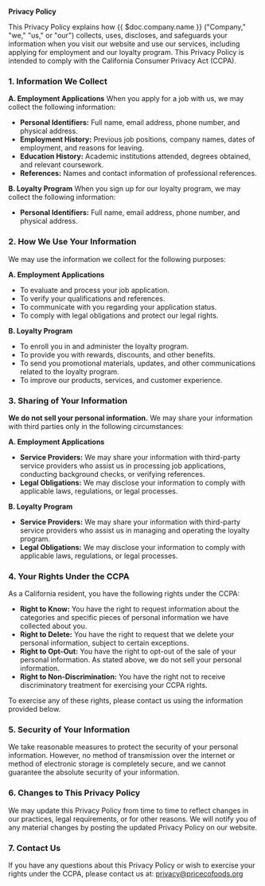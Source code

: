 **Privacy Policy**

This Privacy Policy explains how {{ $doc.company.name }} ("Company," "we," "us," or "our") collects, uses, discloses, and safeguards your information when you visit our website and use our services, including applying for employment and our loyalty program. This Privacy Policy is intended to comply with the California Consumer Privacy Act (CCPA).

### 1. Information We Collect

**A. Employment Applications**
When you apply for a job with us, we may collect the following information:

-   **Personal Identifiers:** Full name, email address, phone number, and physical address.
-   **Employment History:** Previous job positions, company names, dates of employment, and reasons for leaving.
-   **Education History:** Academic institutions attended, degrees obtained, and relevant coursework.
-   **References:** Names and contact information of professional references.

**B. Loyalty Program**
When you sign up for our loyalty program, we may collect the following information:

-   **Personal Identifiers:** Full name, email address, phone number, and physical address.

### 2. How We Use Your Information

We may use the information we collect for the following purposes:

**A. Employment Applications**

-   To evaluate and process your job application.
-   To verify your qualifications and references.
-   To communicate with you regarding your application status.
-   To comply with legal obligations and protect our legal rights.

**B. Loyalty Program**

-   To enroll you in and administer the loyalty program.
-   To provide you with rewards, discounts, and other benefits.
-   To send you promotional materials, updates, and other communications related to the loyalty program.
-   To improve our products, services, and customer experience.

### 3. Sharing of Your Information

**We do not sell your personal information.** We may share your information with third parties only in the following circumstances:

**A. Employment Applications**

-   **Service Providers:** We may share your information with third-party service providers who assist us in processing job applications, conducting background checks, or verifying references.
-   **Legal Obligations:** We may disclose your information to comply with applicable laws, regulations, or legal processes.

**B. Loyalty Program**

-   **Service Providers:** We may share your information with third-party service providers who assist us in managing and operating the loyalty program.
-   **Legal Obligations:** We may disclose your information to comply with applicable laws, regulations, or legal processes.

### 4. Your Rights Under the CCPA

As a California resident, you have the following rights under the CCPA:

-   **Right to Know:** You have the right to request information about the categories and specific pieces of personal information we have collected about you.
-   **Right to Delete:** You have the right to request that we delete your personal information, subject to certain exceptions.
-   **Right to Opt-Out:** You have the right to opt-out of the sale of your personal information. As stated above, we do not sell your personal information.
-   **Right to Non-Discrimination:** You have the right not to receive discriminatory treatment for exercising your CCPA rights.

To exercise any of these rights, please contact us using the information provided below.

### 5. Security of Your Information

We take reasonable measures to protect the security of your personal information. However, no method of transmission over the internet or method of electronic storage is completely secure, and we cannot guarantee the absolute security of your information.

### 6. Changes to This Privacy Policy

We may update this Privacy Policy from time to time to reflect changes in our practices, legal requirements, or for other reasons. We will notify you of any material changes by posting the updated Privacy Policy on our website.

### 7. Contact Us

If you have any questions about this Privacy Policy or wish to exercise your rights under the CCPA, please contact us at: privacy@pricecofoods.org
